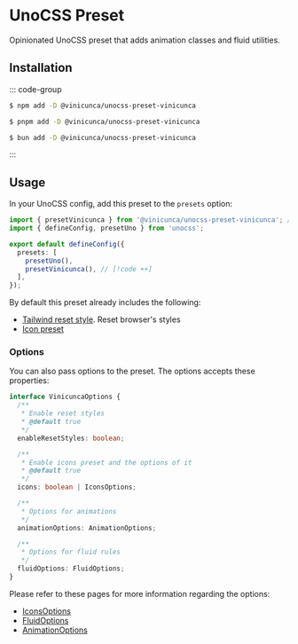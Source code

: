 # UnoCSS Preset

Opinionated UnoCSS preset that adds animation classes and fluid utilities.

## Installation

::: code-group

```sh [npm]
$ npm add -D @vinicunca/unocss-preset-vinicunca
```

```sh [pnpm]
$ pnpm add -D @vinicunca/unocss-preset-vinicunca
```

```sh [bun]
$ bun add -D @vinicunca/unocss-preset-vinicunca
```

:::

## Usage

In your UnoCSS config, add this preset to the `presets` option:

```ts
import { presetVinicunca } from '@vinicunca/unocss-preset-vinicunca'; // [!code ++]
import { defineConfig, presetUno } from 'unocss';

export default defineConfig({
  presets: [
    presetUno(),
    presetVinicunca(), // [!code ++]
  ],
});
```

By default this preset already includes the following:

- [Tailwind reset style](https://unocss.dev/guide/style-reset#tailwind). Reset browser's styles
- [Icon preset](https://unocss.dev/presets/icons)

### Options

You can also pass options to the preset. The options accepts these properties:

```ts
interface VinicuncaOptions {
  /**
   * Enable reset styles
   * @default true
   */
  enableResetStyles: boolean;

  /**
   * Enable icons preset and the options of it
   * @default true
   */
  icons: boolean | IconsOptions;

  /**
   * Options for animations
   */
  animationOptions: AnimationOptions;

  /**
   * Options for fluid rules
   */
  fluidOptions: FluidOptions;
}
```

Please refer to these pages for more information regarding the options:

- [IconsOptions](https://unocss.dev/presets/icons#options)
- [FluidOptions](/fluid/usage)
- [AnimationOptions](/animations/usage)
